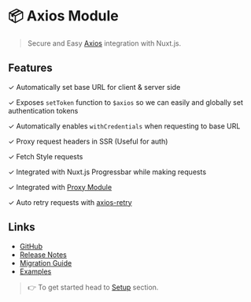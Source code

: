 # 📦 Axios Module

> Secure and Easy [Axios](https://github.com/mzabriskie/axios) integration with Nuxt.js.

## Features

✓ Automatically set base URL for client & server side

✓ Exposes `setToken` function to `$axios` so we can easily and globally set authentication tokens

✓ Automatically enables `withCredentials` when requesting to base URL

✓ Proxy request headers in SSR (Useful for auth)

✓ Fetch Style requests

✓ Integrated with Nuxt.js Progressbar while making requests

✓ Integrated with [Proxy Module](https://github.com/nuxt-community/proxy-module)

✓ Auto retry requests with [axios-retry](https://github.com/softonic/axios-retry)

## Links

* [GitHub](https://github.com/nuxt-community/axios-module)
* [Release Notes](./CHANGELOG.md)
* [Migration Guide](migration.md)
* [Examples](https://axios.nuxtjs.org/usage.html)

> 👉 To get started head to [Setup](setup.md) section.

